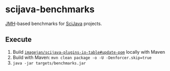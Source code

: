 # scijava-benchmarks

[JMH](http://openjdk.java.net/projects/code-tools/jmh/)-based benchmarks for [SciJava](https://github.com/scijava/) projects.

## Execute

1. Build [`imagejan/scijava-plugins-io-table#update-pom`](https://github.com/imagejan/scijava-plugins-io-table/tree/update-pom) locally with Maven 
1. Build with Maven: `mvn clean package -o -U -Denforcer.skip=true`
2. `java -jar targets/benchmarks.jar`
